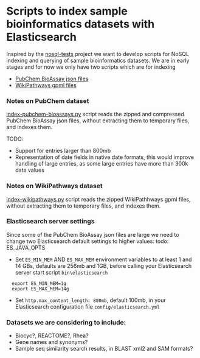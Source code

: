 # Scripts to index sample bioinformatics datasets with Elasticsearch 

Inspired by the [nosql-tests](https://github.com/weinberger/nosql-tests/)
project we want to develop scripts for NoSQL indexing and querying of
sample bioinformatics datasets.
We are in early stages and for now we only have two scripts which are
for indexing

* [PubChem BioAssay json files](ftp://ftp.ncbi.nlm.nih.gov/pubchem/Bioassay/JSON/)
* [WikiPathways gpml files](http://www.wikipathways.org/index.php/Download_Pathways)

### Notes on PubChem dataset 

[index-pubchem-bioassays.py](index-pubchem-bioassays.py) script reads
the zipped and compressed PubChem BioAssay json files,
without extracting them to temporary files, and indexes them.

TODO:

* Support for entries larger than 800mb
* Representation of date fields in native date formats, this would
  improve handling of large entries, as some large entries have
  more than 300k date values
 
### Notes on WikiPathways dataset 

[index-wikipathways.py](index-wikipathways.py) script reads
the zipped WikiPathhways gpml files,
without extracting them to temporary files, and indexes them.

### Elasticsearch server settings
Since some of the PubChem BioAssay json files are large we need to change
two Elasticsearch default settings to higher values:
todo: ES_JAVA_OPTS

* Set `ES_MIN_MEM` AND `ES_MAX_MEM` environment variables to at least 1 and 14 GBs,
  defaults are 256mb and 1GB, before calling your Elasticsearch server
  start script `bin\elasticsearch`
```
  export ES_MIN_MEM=1g
  export ES_MAX_MEM=14g
```  
* Set `http.max_content_length: 800mb`, default 100mb,
  in your Elasticsearch configuration file `config/elasticsearch.yml`


### Datasets we are considering to include: 
* Biocyc?, REACTOME?, Rhea?
* Gene names and synonyms?
* Sample seq similarity search results, in BLAST xml2 and SAM formats?